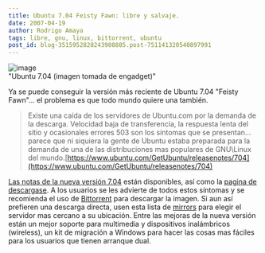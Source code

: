```yaml
---
title: Ubuntu 7.04 Feisty Fawn: libre y salvaje.
date: 2007-04-19
author: Rodrigo Amaya
tags: libre, gnu, linux, bittorrent, ubuntu
post_id: blog-3515952828243908885.post-751141320540897991
---
```


![image](https://bp3.blogger.com/_ayvorITawE4/RiekAVLpwcI/AAAAAAAAARw/A4wFXeowxso/s400/my-bu-704.jpg)    
"Ubuntu 7.04 (imagen tomada
de engadget)"

Ya se puede conseguir la versión más reciente de Ubuntu 7.04 "Feisty Fawn"... el problema es que todo mundo quiere una también.
> Existe una caída de los servidores de Ubuntu.com por la demanda de
> la descarga.
Velocidad baja de transferencia, la respuesta lenta del sitio y ocasionales errores 503 son los síntomas que se presentan... parece que ni siquiera la gente de Ubuntu estaba preparada para la demanda de una de las distribuciones mas populares de GNU\Linux del mundo.[https://www.ubuntu.com/GetUbuntu/releasenotes/704](https://www.ubuntu.com/GetUbuntu/releasenotes/704)

[Las notas de la nueva versión 7.04](https://www.ubuntu.com/GetUbuntu/releasenotes/704) están disponibles, así como la [pagina de descargase](https://releases.ubuntu.com/feisty/). A los usuarios se
les advierte de todos estos síntomas y se recomienda el uso de [Bittorrent](https://srbyte.blogspot.com/2007/03/bittorrent-todo-mundo-ama-bittorrent.html) para descargar la imagen. Si aun así prefieren una descarga directa, usen esta lista de [mirrors](https://www.ubuntu.com/getubuntu/downloadmirrors) para elegir el servidor mas cercano a su ubicación. Entre las mejoras de la nueva versión están un mejor soporte para multimedia y dispositivos inalámbricos (wireless), un kit de migración a Windows para hacer las cosas mas fáciles para los usuarios que tienen arranque dual.
